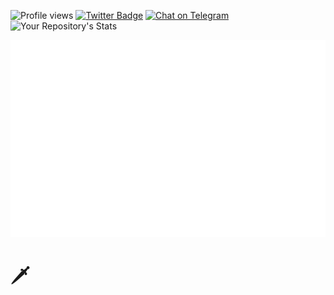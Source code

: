 
![Profile views](https://komarev.com/ghpvc/?username=Nerdiin)
[![Twitter Badge](https://img.shields.io/badge/-Twitter-1ca0f1?style=flat-square&labelColor=1ca0f1&logo=twitter&logoColor=white&link=https://twitter.com/nerdiin1)](https://twitter.com/nerdiin1)
[![Chat on Telegram](https://img.shields.io/badge/Chat%20on-Telegram-brightgreen.svg)](https://t.me/nerdiin)
![Your Repository's Stats](https://github-readme-stats.vercel.app/api?username=Nerdiin&show_icons=true)

<img src= IMG_20210530_183015.png>

# 🗡️






 
